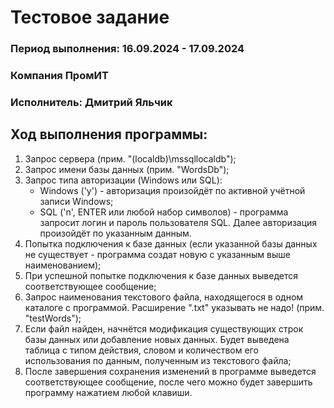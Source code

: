 # Тестовое задание
### Период выполнения: 16.09.2024 - 17.09.2024
### Компания ПромИТ
### Исполнитель: Дмитрий Яльчик

## Ход выполнения программы:
1. Запрос сервера (прим. "(localdb)\mssqllocaldb");
2. Запрос имени базы данных (прим. "WordsDb");
3. Запрос типа авторизации (Windows или SQL):
   - Windows ('y') - авторизация произойдёт по активной учётной записи Windows;
   - SQL ('n', ENTER или любой набор символов) - программа запросит логин и пароль пользователя SQL. Далее авторизация произойдёт по указанным данным.
6. Попытка подключения к базе данных (если указанной базы данных не существует - программа создат новую с указанным выше наименованием);
7. При успешной попытке подключения к базе данных выведется соответствующее сообщение;
8. Запрос наименования текстового файла, находящегося в одном каталоге с программой. Расширение ".txt" указывать не надо! (прим. "testWords");
9. Если файл найден, начнётся модификация существующих строк базы данных или добавление новых данных. Будет выведена таблица с типом действия, словом и количеством его использования по данным, полученным из текстового файла;
10. После завершения сохранения изменений в программе выведется соответствующее сообщение, после чего можно будет завершить программу нажатием любой клавиши.
